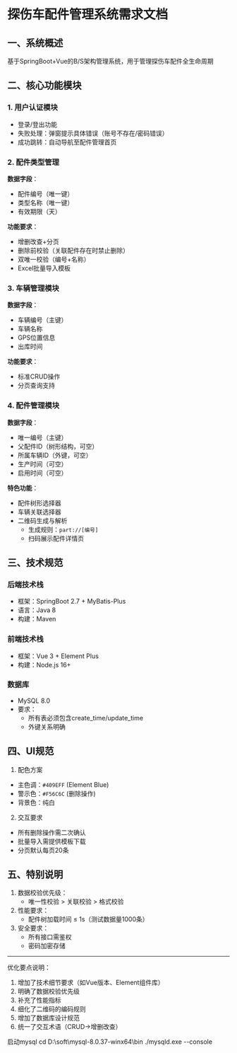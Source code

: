 # 探伤车配件管理系统需求文档

## 一、系统概述
基于SpringBoot+Vue的B/S架构管理系统，用于管理探伤车配件全生命周期

## 二、核心功能模块
### 1. 用户认证模块
- 登录/登出功能
- 失败处理：弹窗提示具体错误（账号不存在/密码错误）
- 成功跳转：自动导航至配件管理首页

### 2. 配件类型管理
**数据字段**：
- 配件编号（唯一键）
- 类型名称（唯一键）
- 有效期限（天）

**功能要求**：
- 增删改查+分页
- 删除前校验（关联配件存在时禁止删除）
- 双唯一校验（编号+名称）
- Excel批量导入模板

### 3. 车辆管理模块
**数据字段**：
- 车辆编号（主键）
- 车辆名称
- GPS位置信息
- 出库时间

**功能要求**：
- 标准CRUD操作
- 分页查询支持

### 4. 配件管理模块
**数据字段**：
- 唯一编号（主键）
- 父配件ID（树形结构，可空）
- 所属车辆ID（外键，可空）
- 生产时间（可空）
- 启用时间（可空）

**特色功能**：
- 配件树形选择器
- 车辆关联选择器
- 二维码生成与解析
  - 生成规则：`part://[编号]`
  - 扫码展示配件详情页

## 三、技术规范
### 后端技术栈
- 框架：SpringBoot 2.7 + MyBatis-Plus
- 语言：Java 8
- 构建：Maven

### 前端技术栈
- 框架：Vue 3 + Element Plus
- 构建：Node.js 16+

### 数据库
- MySQL 8.0
- 要求：
  - 所有表必须包含create_time/update_time
  - 外键关系明确

## 四、UI规范
1. 配色方案
- 主色调：`#409EFF` (Element Blue)
- 警示色：`#F56C6C` (删除操作)
- 背景色：纯白

2. 交互要求
- 所有删除操作需二次确认
- 批量导入需提供模板下载
- 分页默认每页20条

## 五、特别说明
1. 数据校验优先级：
   - 唯一性校验 > 关联校验 > 格式校验
2. 性能要求：
   - 配件树加载时间 ≤ 1s（测试数据量1000条）
3. 安全要求：
   - 所有接口需鉴权
   - 密码加密存储

---

优化要点说明：
1. 增加了技术细节要求（如Vue版本、Element组件库）
2. 明确了数据校验优先级
3. 补充了性能指标
4. 细化了二维码的编码规则
5. 增加了数据库设计规范
6. 统一了交互术语（CRUD->增删改查）

启动mysql
cd D:\soft\mysql-8.0.37-winx64\bin
./mysqld.exe --console

